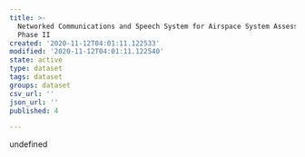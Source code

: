 ```yaml
---
title: >-
  Networked Communications and Speech System for Airspace System Assessments,
  Phase II
created: '2020-11-12T04:01:11.122533'
modified: '2020-11-12T04:01:11.122540'
state: active
type: dataset
tags: dataset
groups: dataset
csv_url: ''
json_url: ''
published: 4

---
```

undefined
